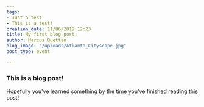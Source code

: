 ```yaml
---
tags:
- Just a test
- This is a test!
creation_date: 11/06/2019 12:23
title: My first blog post!
author: Marcus Quettan
blog_image: "/uploads/Atlanta_Cityscape.jpg"
post_type: event

---
```

### This is a blog post!

Hopefully you've learned something by the time you've finished reading this post!